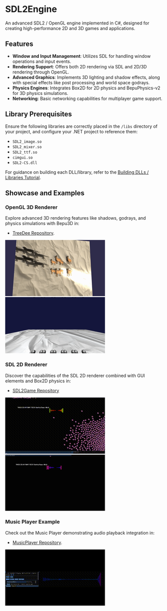 # SDL2Engine

An advanced SDL2 / OpenGL engine implemented in C#, designed for creating high-performance 2D and 3D games and applications.

## Features
- **Window and Input Management**: Utilizes SDL for handling window operations and input events.
- **Rendering Support**: Offers both 2D rendering via SDL and 2D/3D rendering through OpenGL.
- **Advanced Graphics**: Implements 3D lighting and shadow effects, along with special effects like post processing and world space godrays.
- **Physics Engines**: Integrates Box2D for 2D physics and BepuPhysics-v2 for 3D physics simulations.
- **Networking**: Basic networking capabilities for multiplayer game support.

## Library Prerequisites
Ensure the following libraries are correctly placed in the `/libs` directory of your project, and configure your .NET project to reference them:
- `SDL2_image.so`
- `SDL2_mixer.so`
- `SDL2_ttf.so`
- `cimgui.so`
- `SDL2-CS.dll`

For guidance on building each DLL/library, refer to the [Building DLLs / Libraries Tutorial](docs/DLLCMAKEHELP.md).

## Showcase and Examples

### OpenGL 3D Renderer
Explore advanced 3D rendering features like shadows, godrays, and physics simulations with Bepu3D in:
- [TreeDee Repository](https://github.com/EZroot/TreeDee).

![OpenGL renderer with godrays and bloom](screenshottys/godraybloom.gif)
![Dynamic physics simulation](screenshottys/ballz.gif)

### SDL 2D Renderer
Discover the capabilities of the SDL 2D renderer combined with GUI elements and Box2D physics in:
- [SDL2Game Repository](https://github.com/EZroot/SDL2Game)

![Boids simulation](screenshottys/boidz.gif)
![Box2D Physics](screenshottys/box2d.gif)

### Music Player Example
Check out the Music Player demonstrating audio playback integration in:
- [MusicPlayer Repository](https://github.com/EZroot/MusicPlayer).

![Music player interface](screenshottys/musik.gif)
